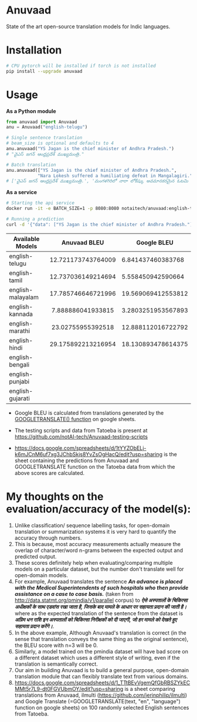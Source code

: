 # Anuvaad
State of the art open-source translation models for Indic languages.


# Installation

```bash
# CPU pytorch will be installed if torch is not installed
pip install --upgrade anuvaad
```

# Usage

**As a Python module**

```python
from anuvaad import Anuvaad
anu = Anuvaad("english-telugu")

# Single sentence translation
# beam_size is optional and defaults to 4
anu.anuvaad("YS Jagan is the chief minister of Andhra Pradesh.")
# "వైఎస్ జగన్ ఆంధ్రప్రదేశ్ ముఖ్యమంత్రి."

# Batch translation
anu.anuvaad(["YS Jagan is the chief minister of Andhra Pradesh.",
            "Nara Lokesh suffered a humiliating defeat in Mangalagiri."])
# ['వైఎస్ జగన్ ఆంధ్రప్రదేశ్ ముఖ్యమంత్రి.', 'మంగళగిరిలో నారా లోకేష్కు అవమానకరమైన ఓటమి ఎదురైంది.']

```

**As a service**
```bash
# Starting the api service
docker run -it -e BATCH_SIZE=1 -p 8080:8080 notaitech/anuvaad:english-telugu

# Running a prediction
curl -d '{"data": ["YS Jagan is the chief minister of Andhra Pradesh."]}' -H "Content-Type: application/json" -X POST http://localhost:8080/sync
```


|Available Models   |   Anuvaad BLEU    |  Google BLEU    |
|--------|:--------------:|--------|
|english-telugu |   12.721173743764009   |  6.841437460383768 |
|english-tamil | 12.737036149214694 | 5.558450942590664
|english-malayalam |   17.785746646721996    | 19.569069412553812  |
|english-kannada |   7.888886041933815    | 3.2803251953567893  |
|english-marathi |    23.02755955392518   |  12.888112016722792 |
|english-hindi |   29.175892213216954    |  18.130893478614375 |
|english-bengali |       |   |
|english-punjabi |       |   |
|english-gujarati |       |   |


 - Google BLEU is calculated from translations generated by the [GOOGLETRANSLATE() function](https://support.google.com/docs/answer/3093331?hl=en) on google sheets.

 - The testing scripts and data from Tatoeba is present at https://github.com/notAI-tech/Anuvaad-testing-scripts

 - https://docs.google.com/spreadsheets/d/1tYYZObELj-k6mJCnM6uf7xg3JChbSkjs8YvZsOgHacQ/edit?usp=sharing is the sheet containing the predictions from Anuvaad and GOOGLETRANSLATE function on the Tatoeba data from which the above scores are calculated.

# My thoughts on the evaluation/accuracy of the model(s):

1. Unlike classification/ sequence labelling tasks, for open-domain translation or summarization systems it is very hard to quantify the accuracy through numbers.
2. This is because, most accuracy measurements actually measure the overlap of character/word n-grams between the expected output and predicted output.
3. These scores definitely help when evaluating/comparing multiple models on a particular dataset, but the number don't translate well for open-domain models.
4. For example, Anuvaad translates the sentence ***An advance is placed with the Medical Superintendents of such hospitals who then provide assistance on a case to case basis.*** (taken from http://data.statmt.org/pmindia/v1/parallel corpus) to ***ऐसे अस्पतालों के चिकित्सा अधीक्षकों के साथ एडवांस रखा जाता है, जिसके बाद मामले के आधार पर सहायता प्रदान की जाती है।*** where as the expected translation of the sentence from the dataset is ***अग्रिम धन राशि इन अस्पतालों को चिकित्सा निरीक्षकों को दी जाएगी, जो हर मामले को देखते हुए सहायता प्रदान करेंगे।***.
5. In the above example, Although Anuvaad's translation is correct (in the sense that translation conveys the same thing as the original sentence), the BLEU score with n=3 will be 0.
6. Similarly, a model trained on the pmindia dataset will have bad score on a different dataset which uses a different style of writing, even if the translation is semantically correct.
7. Our aim in building Anuvaad is to build a general purpose, open-domain translation module that can flexibly translate text from various domains.
8. https://docs.google.com/spreadsheets/d/1_TTtBEvVgemQfGbRBSZYkECMMt5r7L9-dt0FGVUbmOY/edit?usp=sharing is a sheet comparing translations from Anuvaad, ilmulti (https://github.com/jerinphilip/ilmulti) and Google Translate (=GOOGLETRANSLATE(text, "en", "language") function on google sheets) on 100 randomly selected English sentences from Tatoeba. 
